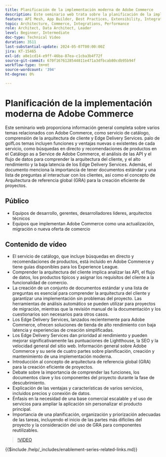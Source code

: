 ```yaml
---
title: Planificación de la implementación moderna de Adobe Commerce
description: Este seminario web trata sobre la planificación de la implementación de un sistema de comercio moderno, específicamente de Adobe Commerce, e incluye debates sobre la fase de descubrimiento, los servicios, la arquitectura de referencia global, las prácticas de desarrollo front-end y las prácticas recomendadas.
feature: API Mesh, App Builder, Best Practices, Extensibility, Integration
topic: Architecture, Commerce, Integrations, Performance
role: Architect, Data Architect, Leader
level: Beginner, Intermediate
doc-type: Technical Video
duration: 3511
last-substantial-update: 2024-05-07T00:00:00Z
jira: KT-15465
exl-id: a8e1cd14-e9ff-46ba-87ea-c1cba3b4f72f
source-git-commit: 670f1676128544811e471a3dfbcab80cdb95b94f
workflow-type: tm+mt
source-wordcount: '394'
ht-degree: 0%

---
```


# Planificación de la implementación moderna de Adobe Commerce

Este seminario web proporciona información general completa sobre varios temas relacionados con Adobe Commerce, como servicio de catálogo, comprensión de la arquitectura de cliente y Edge Delivery Services.
palo de golfLos temas incluyen funciones y ventajas nuevas o existentes de cada servicio, como búsquedas en directo y recomendaciones de productos en el Catálogo as a Service de Adobe Commerce, el análisis de las API y el flujo de datos para comprender la arquitectura del cliente, y el alto rendimiento y la baja latencia de los Edge Delivery Services. Además, el documento menciona la importancia de tener documentos estándar y una lista de preguntas al interactuar con los clientes, así como el concepto de Arquitectura de referencia global (GRA) para la creación eficiente de proyectos.

## Público

* Equipos de desarrollo, gerentes, desarrolladores líderes, arquitectos técnicos
* Equipos que implementan Adobe Commerce como una actualización, migración o nueva oferta de comercio

## Contenido de vídeo

* El servicio de catálogo, que incluye búsquedas en directo y recomendaciones de productos, está incluido en Adobe Commerce y tiene guías disponibles para los Experience League.
* Comprender la arquitectura del cliente implica analizar las API, el flujo de datos, los productos típicos y asignar los requisitos del cliente a la funcionalidad de comercio.
* La creación de un conjunto de documentos estándar y una lista de preguntas es esencial para comprender la arquitectura del cliente y garantizar una implementación sin problemas del proyecto.
Las herramientas de análisis automático se pueden utilizar para proyectos de migración, mientras que la revisión manual de la documentación y los cuestionarios son necesarios para otros casos.
* Los Edge Delivery Services, lanzados recientemente para Adobe Commerce, ofrecen soluciones de tienda de alto rendimiento con baja latencia y experiencias de creación simplificadas.
* Los Edge Delivery Services dan prioridad al rendimiento y pueden mejorar significativamente las puntuaciones de Lightthouse, la SEO y la velocidad general del sitio web.
Información general sobre Adobe Commerce y su serie de cuatro partes sobre planificación, creación y mantenimiento de una implementación moderna.
* Introducción al concepto de arquitectura de referencia global (GRA) para la creación eficiente de proyectos.
* Debate sobre la importancia de comprender las funciones, los documentos clave y los componentes del proyecto durante la fase de descubrimiento.
* Explicación de las ventajas y características de varios servicios, incluidos precios y conexión de datos.
* Énfasis en la necesidad de una base comercial escalable y el uso de servicios para ampliar la aplicación sin personalizar el producto principal.
* Importancia de una planificación, organización y priorización adecuadas de las tareas, incluyendo el inicio de las partes más difíciles del proyecto y la consideración del uso de GRA para componentes reutilizables.

>[!VIDEO](https://video.tv.adobe.com/v/3428987?learn=on)

{{$include /help/_includes/enablement-series-related-links.md}}
